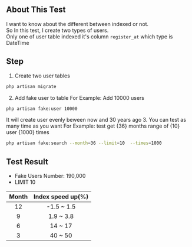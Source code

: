 
## About This Test
I want to know about the different between indexed or not.<br/>
So In this test, I create two types of users.<br/>
Only one of user table indexed it's column `register_at` which type is DateTime<br/>

## Step
1. Create two user tables
```bash
php artisan migrate
```
2. Add fake user to table
For Example: Add 10000 users
```bash
php artisan fake:user 10000
```  
It will create user evenly beween now and 30 years ago
3. You can test as many time as you want
For Example: test get {36} months range of {10} user {1000} times
```bash
php artisan fake:search --month=36 --limit=10  --times=1000
```

## Test Result
- Fake Users Number: 190,000
- LIMIT 10

| Month | Index speed up(%) |
| :----:| :----: |
| 12 | -1.5 ~ 1.5 |
| 9 | 1.9 ~ 3.8 |
| 6 | 14 ~ 17 |
| 3 | 40 ~ 50 |


